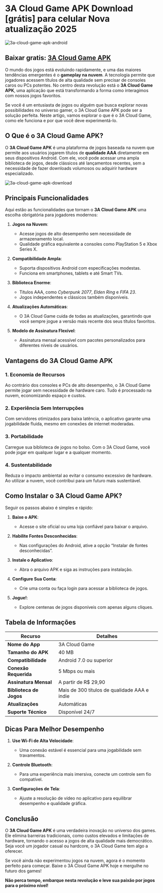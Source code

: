 # 3A Cloud Game APK Download [grátis] para celular Nova atualização 2025

![3a-cloud-game-apk-android](https://github.com/user-attachments/assets/84643303-f7e7-4df6-9539-58920d59a8ce)

## Baixar gratis: [3A Cloud Game APK](https://apkbine.com/pt/3a-cloud-game)

O mundo dos jogos está evoluindo rapidamente, e uma das maiores tendências emergentes é o **gameplay na nuvem**. A tecnologia permite que jogadores acessem títulos de alta qualidade sem precisar de consoles caros ou PCs potentes. No centro desta revolução está o **3A Cloud Game APK**, uma aplicação que está transformando a forma como interagimos com nossos jogos favoritos.

Se você é um entusiasta de jogos ou alguém que busca explorar novas possibilidades no universo gamer, o 3A Cloud Game APK pode ser a solução perfeita. Neste artigo, vamos explorar o que é o 3A Cloud Game, como ele funciona e por que você deve experimentá-lo.

## O Que é o 3A Cloud Game APK?

O **3A Cloud Game APK** é uma plataforma de jogos baseada na nuvem que permite aos usuários jogarem títulos de **qualidade AAA** diretamente em seus dispositivos Android. Com ele, você pode acessar uma ampla biblioteca de jogos, desde clássicos até lançamentos recentes, sem a necessidade de fazer downloads volumosos ou adquirir hardware especializado.

![3a-cloud-game-apk-download](https://github.com/user-attachments/assets/3c64a9b7-b5d6-4921-a672-46e5446408bf)

## Principais Funcionalidades

Aqui estão as funcionalidades que tornam o **3A Cloud Game APK** uma escolha obrigatória para jogadores modernos:

1. **Jogos na Nuvem**:
   - Acesse jogos de alto desempenho sem necessidade de armazenamento local.
   - Qualidade gráfica equivalente a consoles como PlayStation 5 e Xbox Series X.

2. **Compatibilidade Ampla**:
   - Suporta dispositivos Android com especificações modestas.
   - Funciona em smartphones, tablets e até Smart TVs.

3. **Biblioteca Enorme**:
   - Títulos AAA, como *Cyberpunk 2077*, *Elden Ring* e *FIFA 23*.
   - Jogos independentes e clássicos também disponíveis.

4. **Atualizações Automáticas**:
   - O 3A Cloud Game cuida de todas as atualizações, garantindo que você sempre jogue a versão mais recente dos seus títulos favoritos.

5. **Modelo de Assinatura Flexível**:
   - Assinatura mensal acessível com pacotes personalizados para diferentes níveis de usuários.

## Vantagens do 3A Cloud Game APK

### 1. **Economia de Recursos**
Ao contrário dos consoles e PCs de alto desempenho, o 3A Cloud Game permite jogar sem necessidade de hardware caro. Tudo é processado na nuvem, economizando espaço e custos.

### 2. **Experiência Sem Interrupções**
Com servidores otimizados para baixa latência, o aplicativo garante uma jogabilidade fluida, mesmo em conexões de internet moderadas.

### 3. **Portabilidade**
Carregue sua biblioteca de jogos no bolso. Com o 3A Cloud Game, você pode jogar em qualquer lugar e a qualquer momento.

### 4. **Sustentabilidade**
Reduza o impacto ambiental ao evitar o consumo excessivo de hardware. Ao utilizar a nuvem, você contribui para um futuro mais sustentável.

## Como Instalar o 3A Cloud Game APK?

Seguir os passos abaixo é simples e rápido:

1. **Baixe o APK**:
   - Acesse o site oficial ou uma loja confiável para baixar o arquivo.

2. **Habilite Fontes Desconhecidas**:
   - Nas configurações do Android, ative a opção “Instalar de fontes desconhecidas”.

3. **Instale o Aplicativo**:
   - Abra o arquivo APK e siga as instruções para instalação.

4. **Configure Sua Conta**:
   - Crie uma conta ou faça login para acessar a biblioteca de jogos.

5. **Jogue!**:
   - Explore centenas de jogos disponíveis com apenas alguns cliques.

## Tabela de Informações

| Recurso                | Detalhes                                                                 |
|------------------------|--------------------------------------------------------------------------|
| **Nome do App**        | 3A Cloud Game                                                          |
| **Tamanho do APK**     | 40 MB                                                                  |
| **Compatibilidade**    | Android 7.0 ou superior                                                |
| **Conexão Requerida**  | 5 Mbps ou mais                                                         |
| **Assinatura Mensal**  | A partir de R$ 29,90                                                  |
| **Biblioteca de Jogos**| Mais de 300 títulos de qualidade AAA e indie                           |
| **Atualizações**       | Automáticas                                                           |
| **Suporte Técnico**    | Disponível 24/7                                                       |

## Dicas Para Melhor Desempenho

1. **Use Wi-Fi de Alta Velocidade**:
   - Uma conexão estável é essencial para uma jogabilidade sem travamentos.

2. **Controle Bluetooth**:
   - Para uma experiência mais imersiva, conecte um controle sem fio compatível.

3. **Configurações de Tela**:
   - Ajuste a resolução de vídeo no aplicativo para equilibrar desempenho e qualidade gráfica.

## Conclusão

O **3A Cloud Game APK** é uma verdadeira inovação no universo dos games. Ele elimina barreiras tradicionais, como custos elevados e limitações de hardware, tornando o acesso a jogos de alta qualidade mais democrático. Seja você um jogador casual ou hardcore, o 3A Cloud Game tem algo a oferecer.

Se você ainda não experimentou jogos na nuvem, agora é o momento perfeito para começar. Baixe o 3A Cloud Game APK hoje e mergulhe no futuro dos games!

**Não perca tempo, embarque nesta revolução e leve sua paixão por jogos para o próximo nível!**
